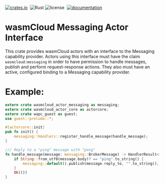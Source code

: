 [![crates.io](https://img.shields.io/crates/v/wasmcloud-actor-messaging.svg)](https://crates.io/crates/wasmcloud-actor-messaging)&nbsp;
![Rust](https://img.shields.io/github/workflow/status/wasmcloud/actor-interfaces/Messaging)
![license](https://img.shields.io/crates/l/wasmcloud-actor-messaging.svg)&nbsp;
[![documentation](https://docs.rs/wasmcloud-actor-messaging/badge.svg)](https://docs.rs/wasmcloud-actor-messaging)
# wasmCloud Messaging Actor Interface

This crate provides wasmCloud actors with an interface to the Messaging capability provider. Actors using this
interface must have the claim `wasmcloud:messaging` in order to have permission to handle messages, publish
and perform request-response actions. They also must have an active, configured binding to a Messaging capability provider.

# Example:
```rust
extern crate wasmcloud_actor_messaging as messaging;
extern crate wasmcloud_actor_core as actorcore;
extern crate wapc_guest as guest;
use guest::prelude::*;

#[actorcore::init]
pub fn init() {
    messaging::Handlers::register_handle_message(handle_message);
}

/// Reply to a "ping" message with "pong"
fn handle_message(message: messaging::BrokerMessage) -> HandlerResult<()> {
    if String::from_utf8(message.body)? == "ping".to_string() {
        messaging::default().publish(message.reply_to, "".to_string(), "pong".to_string().into_bytes())?;
    }
    Ok(())
}

```

